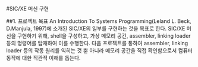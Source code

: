#SIC/XE 머신 구현

##1. 프로젝트 목표
An Introduction To Systems Programming(Leland L. Beck, D.Manjula, 1997)에 소개된 SIC/XE의 일부를 구현하는 것을 목표로 한다.
SIC/XE 머신을 구현하기 위해, shell을 구성하고, 가상 메모리 공간, assembler, linking loader 등의 명령어를 탑재하여 이를 수행한다.
다음 프로젝트를 통하여 assembler, linking loader 등의 작동 원리를 익히는 것 뿐 아니라  메모리 공간을 직접 확인함으로서 컴퓨터 동작에 대한 직관적 이해를 돕는다.


